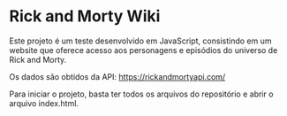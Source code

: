 # Rick and Morty Wiki

Este projeto é um teste desenvolvido em JavaScript, consistindo em um website que oferece acesso aos personagens e episódios do universo de Rick and Morty.

Os dados são obtidos da API: https://rickandmortyapi.com/

Para iniciar o projeto, basta ter todos os arquivos do repositório e abrir o arquivo index.html.
